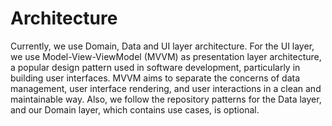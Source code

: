 # Architecture

Currently, we use Domain, Data and UI layer architecture. For the UI layer, we use
Model-View-ViewModel (MVVM) as presentation layer architecture, a popular design pattern used in
software development, particularly in building user interfaces. MVVM aims to separate the concerns
of data management, user interface rendering, and user interactions in a clean and maintainable way.
Also, we follow the repository patterns for the Data layer, and our Domain layer, which contains use
cases, is optional.